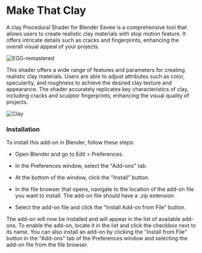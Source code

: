 # Make That Clay

A clay Procedural Shader for Blender Eevee is a comprehensive tool that allows users to create realistic clay materials with stop motion feature. It offers intricate details such as cracks and fingerprints, enhancing the overall visual appeal of your projects.

![EGG-remastered](https://github.com/kents00/MakethatClay/assets/69900896/36dd488d-8c5b-41b0-9d27-9abea4b9e3fa)

This shader offers a wide range of features and parameters for creating realistic clay materials. Users are able to adjust attributes such as color, specularity, and roughness to achieve the desired clay texture and appearance. The shader accurately replicates key characteristics of clay, including cracks and sculptor fingerprints, enhancing the visual quality of projects.

![Clay](https://github.com/kents00/MakethatClay/assets/69900896/de82996f-1a66-49fa-8354-d74dfdb59812)

### Installation

To install this add-on in Blender, follow these steps:

- Open Blender and go to Edit > Preferences.

- In the Preferences window, select the "Add-ons" tab.

- At the bottom of the window, click the "Install" button.

- In the file browser that opens, navigate to the location of the add-on file you want to install. The add-on file should have a .zip extension.

- Select the add-on file and click the "Install Add-on from File" button.

The add-on will now be installed and will appear in the list of available add-ons. To enable the add-on, locate it in the list and click the checkbox next to its name.
You can also install an add-on by clicking the "Install from File" button in the "Add-ons" tab of the Preferences window and selecting the add-on file from the file browser.
